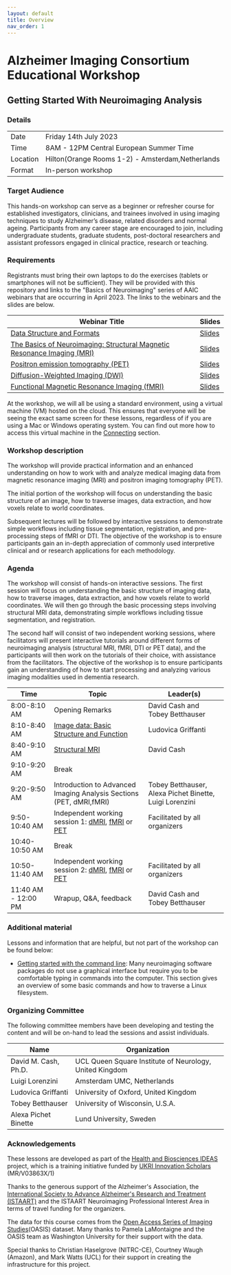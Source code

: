 ```yaml
---
layout: default
title: Overview
nav_order: 1
---
```


# Alzheimer Imaging Consortium Educational Workshop
## Getting Started With Neuroimaging Analysis

### Details

|  |  |
| --- | --- |
| Date | Friday 14th July 2023 |
| Time | 8AM - 12PM Central European Summer Time | 
| Location | Hilton(Orange Rooms 1-2) - Amsterdam,Netherlands |
| Format | In-person workshop | 

### Target Audience
This hands-on workshop can serve as a beginner or refresher course for established investigators, clinicians, and trainees involved in using imaging techniques to study Alzheimer’s disease, related disorders and normal ageing. Participants from any career stage are encouraged to join, including undergraduate students, graduate students, post-doctoral researchers and assistant professors engaged in clinical practice, research or teaching.

### Requirements
Registrants must bring their own laptops to do the exercises (tablets or smartphones will not be sufficient). They will be provided with this repository and links to the "Basics of Neuroimaging" series of AAIC webinars that are occurring in April 2023. The links to the webinars and the slides are below.


| Webinar Title | Slides |
| --- | --- |
| [Data Structure and Formats](https://training.alz.org/products/4520/neuroimaging-pia-basics-of-neuroimaging-data-structure-and-formats) |[Slides](./assets/1_BasicsNeuroimaging_StructureFormat-Griffanti.pdf) | 
| [The Basics of Neuroimaging: Structural Magnetic Resonance Imaging (MRI)](https://training.alz.org/products/4524/neuroimaging-pia-the-basics-of-neuroimaging-structural-magnetic-resonance-imaging-mri) | [Slides](./assets/2_BasicsNeuroimaging_StructuralMRI-Cash.pdf) | 
| [Positron emission tomography (PET)](https://training.alz.org/products/4525/neuroimaging-pia-the-basics-of-neuroimaging-positron-emission-tomography-pet) | [Slides](./assets/3_BasicsNeuroimaging_PET-Betthauser.pdf) |
| [Diffusion-Weighted Imaging (DWI)](https://training.alz.org/products/4526/neuroimaging-pia-the-basics-of-neuroimaging-diffusion-weighted-imaging-dwi) | [Slides](./assets/4_BasicsNeuroimaging_Diffusion_AlexaPB.pdf) |
| [Functional Magnetic Resonance Imaging (fMRI)](https://training.alz.org/products/4528/neuroimaging-pia-the-basics-of-neuroimaging-functional-magnetic-resonance-imaging-fmri) | [Slides](./assets/5_BasicsNeuroimaging_Functional_Luigi.pdf) |

At the workshop, we will all be using a standard environment, using a virtual machine (VM) hosted on the cloud. This ensures that everyone will be seeing the exact same screen for these lessons, regardless of if you are using a Mac or Windows operating system. You can find out more how to access this virtual machine in the [Connecting](./extras/connecting.md) section.

### Workshop description
The workshop will provide practical information and an enhanced understanding on how to work with and analyze medical imaging data from magnetic resonance imaging (MRI) and positron imaging tomography (PET).

The initial portion of the workshop will focus on understanding the basic structure of an image, how to traverse images, data extraction, and how voxels relate to world coordinates.

Subsequent lectures will be followed by interactive sessions to demonstrate simple workflows including tissue segmentation, registration, and pre-processing steps of fMRI or DTI. The objective of the workshop is to ensure participants gain an in-depth appreciation of commonly used interpretive clinical and or research applications for each methodology. 


### Agenda
The workshop will consist of hands-on interactive sessions. The first session will focus on understanding the basic structure of imaging data, how to traverse images, data extraction, and how voxels relate to world coordinates. We will then go through the basic processing steps involving structural MRI data, demonstrating simple workflows including tissue segmentation, and registration. 

The second half will consist of two independent working sessions, where facilitators will present interactive tutorials around different forms of neuroimaging analysis (structural MRI, fMRI, DTI or PET data), and the participants will then work on the tutorials of their choice, with assistance from the facilitators. The objective of the workshop is to ensure participants gain an understanding of how to start processing and analyzing various imaging modalities used in dementia research. 



| Time | Topic | Leader(s) | 
| --- | --- | --- |
| 8:00-8:10 AM | Opening Remarks | David Cash and Tobey Betthauser |
| 8:10-8:40 AM |  [Image data: Basic Structure and Function](./imaging-data.md) | Ludovica Griffanti | 
| 8:40-9:10 AM| [Structural MRI](./structural-mri.md) | David Cash | 
| 9:10-9:20 AM | Break | |
| 9:20-9:50 AM | Introduction to Advanced Imaging Analysis Sections (PET, dMRI,fMRI) | Tobey Betthauser, Alexa Pichet Binette, Luigi Lorenzini |
| 9:50-10:40 AM | Independent working session 1: [dMRI](./dmri-preproc.md), [fMRI](./fmri-preproc.md) or [PET](./pet.md)  | Facilitated by all organizers |
| 10:40-10:50 AM | Break | |
| 10:50-11:40 AM | Independent working session 2: [dMRI](./dmri-preproc.md), [fMRI](./fmri-preproc.md) or [PET](./pet.md)   | Facilitated by all organizers |
| 11:40 AM - 12:00 PM | Wrapup, Q&A, feedback | David Cash and Tobey Betthauser |


### Additional material
Lessons and information that are helpful, but not part of the workshop can be found below:
* [Getting started with the command line](./extras/command-line.md): Many neuroimaging software packages do not use a graphical interface but require you to be comfortable typing in commands into the computer. This section gives an overview of some basic commands and how to traverse a Linux filesystem.

### Organizing Committee
The following committee members have been developing and testing the content and will be on-hand to lead the sessions and assist individuals. 

| Name | Organization |
| --- | --- |
| David M. Cash, Ph.D. | UCL Queen Square Institute of Neurology, United Kingdom
| Luigi Lorenzini | Amsterdam UMC, Netherlands |
| Ludovica Griffanti | University of Oxford, United Kingdom |
| Tobey Betthauser | University of Wisconsin, U.S.A. | 
| Alexa Pichet Binette | Lund University, Sweden |

### Acknowledgements
These lessons are developed as part of the [Health and Biosciences IDEAS](https://healthbioscienceideas.github.io) project, which is a training initiative funded by [UKRI Innovation Scholars](https://www.ukri.org/opportunity/innovation-scholars-data-science-training-in-health-bioscience/) (MR/V03863X/1)

Thanks to the generous support of the Alzheimer's Association, the [International Society to Advance Alzheimer's Research and Treatment (ISTAART)](https://action.alz.org/personifyebusiness/default.aspx?tabid=1516) and the ISTAART Neuroimaging Professional Interest Area in terms of travel funding for the organizers.

The data for this course comes from the [Open Access Series of Imaging Studies](https://www.oasis-brains.org/)(OASIS) dataset. Many thanks to Pamela LaMontaigne and the OASIS team as Washington University for their support with the data.

Special thanks to Christian Haselgrove (NITRC-CE), Courtney Waugh (Amazon), and Mark Watts (UCL) for their support in creating the infrastructure for this project. 
